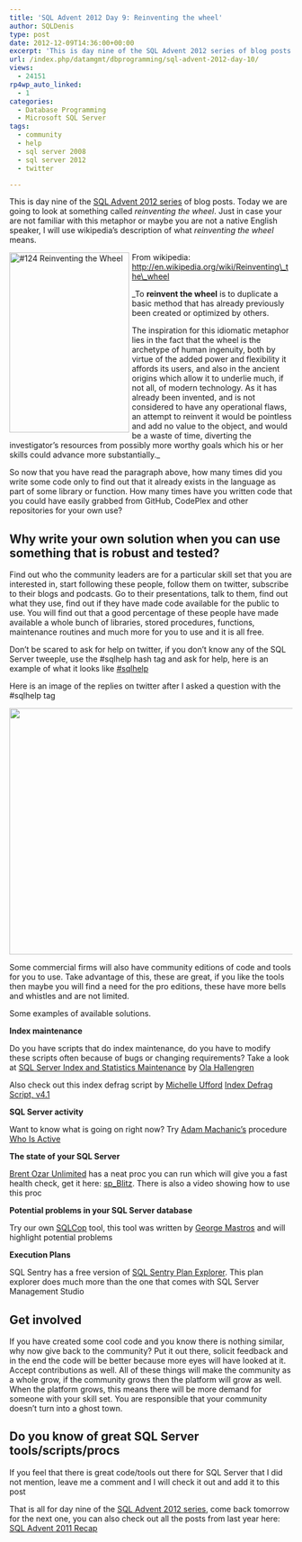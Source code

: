 ```yaml
---
title: 'SQL Advent 2012 Day 9: Reinventing the wheel'
author: SQLDenis
type: post
date: 2012-12-09T14:36:00+00:00
excerpt: 'This is day nine of the SQL Advent 2012 series of blog posts. Today we are going to look at something called reinventing the wheel. Just in case your are not familiar with this metaphor or maybe you are not a native English speaker, I will use wikipedia&hellip;'
url: /index.php/datamgmt/dbprogramming/sql-advent-2012-day-10/
views:
  - 24151
rp4wp_auto_linked:
  - 1
categories:
  - Database Programming
  - Microsoft SQL Server
tags:
  - community
  - help
  - sql server 2008
  - sql server 2012
  - twitter

---
```

This is day nine of the [SQL Advent 2012 series][1] of blog posts. Today we are going to look at something called _reinventing the wheel_. Just in case your are not familiar with this metaphor or maybe you are not a native English speaker, I will use wikipedia&#8217;s description of what _reinventing the wheel_ means.

[<img src="http://farm9.staticflickr.com/8166/7139384947_e4f67ac7ba_n.jpg" width="213" height="320" alt="#124 Reinventing the Wheel" style="float:left;margin:0 5px 0 0;" />][2] From wikipedia: http://en.wikipedia.org/wiki/Reinventing\_the\_wheel

_To **reinvent the wheel** is to duplicate a basic method that has already previously been created or optimized by others.
  
The inspiration for this idiomatic metaphor lies in the fact that the wheel is the archetype of human ingenuity, both by virtue of the added power and flexibility it affords its users, and also in the ancient origins which allow it to underlie much, if not all, of modern technology. As it has already been invented, and is not considered to have any operational flaws, an attempt to reinvent it would be pointless and add no value to the object, and would be a waste of time, diverting the investigator&#8217;s resources from possibly more worthy goals which his or her skills could advance more substantially._

So now that you have read the paragraph above, how many times did you write some code only to find out that it already exists in the language as part of some library or function. How many times have you written code that you could have easily grabbed from GitHub, CodePlex and other repositories for your own use?



## Why write your own solution when you can use something that is robust and tested?

Find out who the community leaders are for a particular skill set that you are interested in, start following these people, follow them on twitter, subscribe to their blogs and podcasts. Go to their presentations, talk to them, find out what they use, find out if they have made code available for the public to use. You will find out that a good percentage of these people have made available a whole bunch of libraries, stored procedures, functions, maintenance routines and much more for you to use and it is all free. 
  
Don&#8217;t be scared to ask for help on twitter, if you don&#8217;t know any of the SQL Server tweeple, use the #sqlhelp hash tag and ask for help, here is an example of what it looks like [#sqlhelp][3]

Here is an image of the replies on twitter after I asked a question with the #sqlhelp tag

<div class="image_block">
  <a href="/wp-content/uploads/blogs/DataMgmt/Denis/ADvent/sqlhelp.PNG?mtime=1355070897"><img alt="" src="/wp-content/uploads/blogs/DataMgmt/Denis/ADvent/sqlhelp.PNG?mtime=1355070897" width="516" height="438" /></a>
</div>

Some commercial firms will also have community editions of code and tools for you to use. Take advantage of this, these are great, if you like the tools then maybe you will find a need for the pro editions, these have more bells and whistles and are not limited.

Some examples of available solutions.
  
**Index maintenance**
  
Do you have scripts that do index maintenance, do you have to modify these scripts often because of bugs or changing requirements? Take a look at [SQL Server Index and Statistics Maintenance][4] by [Ola Hallengren][5]

Also check out this index defrag script by [Michelle Ufford][6] [Index Defrag Script, v4.1][7]

**SQL Server activity**
  
Want to know what is going on right now? Try [Adam Machanic&#8217;s][8] procedure [Who Is Active][9]

**The state of your SQL Server**
  
[Brent Ozar Unlimited][10] has a neat proc you can run which will give you a fast health check, get it here: [sp_Blitz][11]. There is also a video showing how to use this proc

**Potential problems in your SQL Server database**
  
Try our own [SQLCop][12] tool, this tool was written by [George Mastros][13] and will highlight potential problems

**Execution Plans**
  
SQL Sentry has a free version of [SQL Sentry Plan Explorer][14]. This plan explorer does much more than the one that comes with SQL Server Management Studio

## Get involved

If you have created some cool code and you know there is nothing similar, why now give back to the community? Put it out there, solicit feedback and in the end the code will be better because more eyes will have looked at it. Accept contributions as well. All of these things will make the community as a whole grow, if the community grows then the platform will grow as well. When the platform grows, this means there will be more demand for someone with your skill set. You are responsible that your community doesn&#8217;t turn into a ghost town.

## Do you know of great SQL Server tools/scripts/procs

If you feel that there is great code/tools out there for SQL Server that I did not mention, leave me a comment and I will check it out and add it to this post

That is all for day nine of the [SQL Advent 2012 series][1], come back tomorrow for the next one, you can also check out all the posts from last year here: [SQL Advent 2011 Recap][15]

 [1]: /index.php/DataMgmt/DBProgramming/sql-advent-2012-here-is
 [2]: http://www.flickr.com/photos/ciphershot/7139384947/ "#124 Reinventing the Wheel by Ciphershot, on Flickr"
 [3]: https://twitter.com/search/realtime?q=%23sqlhelp&src=typd
 [4]: http://ola.hallengren.com/sql-server-index-and-statistics-maintenance.html
 [5]: http://ola.hallengren.com/
 [6]: http://sqlfool.com/
 [7]: http://sqlfool.com/2011/06/index-defrag-script-v4-1/
 [8]: http://sqlblog.com/blogs/adam_machanic/default.aspx
 [9]: http://sqlblog.com/blogs/adam_machanic/archive/2012/03/22/released-who-is-active-v11-11.aspx
 [10]: http://www.brentozar.com/
 [11]: http://www.brentozar.com/blitz/
 [12]: http://sqlcop.ltd.local/
 [13]: /index.php/All/?disp=authdir&author=10
 [14]: http://www.sqlsentry.net/plan-explorer/sql-server-query-view.asp
 [15]: /index.php/DataMgmt/DataDesign/sql-advent-2011-recap